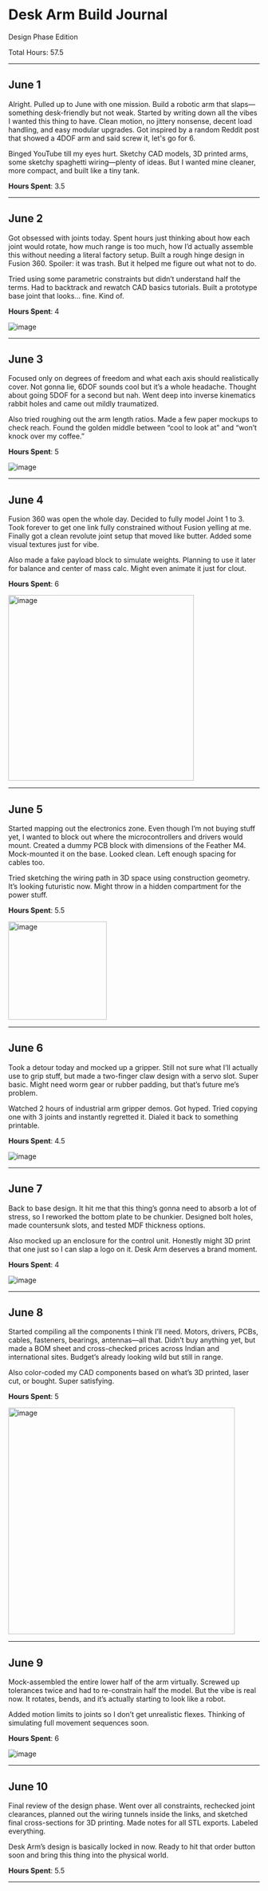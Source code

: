 # Desk Arm Build Journal  
Design Phase Edition

Total Hours: 57.5

---

## June 1

Alright. Pulled up to June with one mission. Build a robotic arm that slaps—something desk-friendly but not weak. Started by writing down all the vibes I wanted this thing to have. Clean motion, no jittery nonsense, decent load handling, and easy modular upgrades. Got inspired by a random Reddit post that showed a 4DOF arm and said screw it, let's go for 6.

Binged YouTube till my eyes hurt. Sketchy CAD models, 3D printed arms, some sketchy spaghetti wiring—plenty of ideas. But I wanted mine cleaner, more compact, and built like a tiny tank.

**Hours Spent**: 3.5

---

## June 2

Got obsessed with joints today. Spent hours just thinking about how each joint would rotate, how much range is too much, how I’d actually assemble this without needing a literal factory setup. Built a rough hinge design in Fusion 360. Spoiler: it was trash. But it helped me figure out what not to do.

Tried using some parametric constraints but didn’t understand half the terms. Had to backtrack and rewatch CAD basics tutorials. Built a prototype base joint that looks... fine. Kind of.

**Hours Spent**: 4

![image](https://github.com/user-attachments/assets/c06c35bc-acca-4b25-95fd-63a75ca09c80)


---

## June 3

Focused only on degrees of freedom and what each axis should realistically cover. Not gonna lie, 6DOF sounds cool but it’s a whole headache. Thought about going 5DOF for a second but nah. Went deep into inverse kinematics rabbit holes and came out mildly traumatized.

Also tried roughing out the arm length ratios. Made a few paper mockups to check reach. Found the golden middle between “cool to look at” and “won’t knock over my coffee.”

**Hours Spent**: 5

![image](https://github.com/user-attachments/assets/a18f1d0c-456b-476b-aeac-52fa145b9339)



---

## June 4

Fusion 360 was open the whole day. Decided to fully model Joint 1 to 3. Took forever to get one link fully constrained without Fusion yelling at me. Finally got a clean revolute joint setup that moved like butter. Added some visual textures just for vibe. 

Also made a fake payload block to simulate weights. Planning to use it later for balance and center of mass calc. Might even animate it just for clout.

**Hours Spent**: 6

<img width="372" alt="image" src="https://github.com/user-attachments/assets/388d295a-ada2-45ce-8cbe-6e28ef5920eb" />


---

## June 5

Started mapping out the electronics zone. Even though I’m not buying stuff yet, I wanted to block out where the microcontrollers and drivers would mount. Created a dummy PCB block with dimensions of the Feather M4. Mock-mounted it on the base. Looked clean. Left enough spacing for cables too.

Tried sketching the wiring path in 3D space using construction geometry. It’s looking futuristic now. Might throw in a hidden compartment for the power stuff.

**Hours Spent**: 5.5

<img width="197" alt="image" src="https://github.com/user-attachments/assets/21380388-6928-4066-9931-57a9dda4ce94" />



---

## June 6

Took a detour today and mocked up a gripper. Still not sure what I’ll actually use to grip stuff, but made a two-finger claw design with a servo slot. Super basic. Might need worm gear or rubber padding, but that’s future me’s problem.

Watched 2 hours of industrial arm gripper demos. Got hyped. Tried copying one with 3 joints and instantly regretted it. Dialed it back to something printable.

**Hours Spent**: 4.5

![image](https://github.com/user-attachments/assets/a9d968e7-87a9-4501-b70a-f2fa2e19ad1a)


---

## June 7

Back to base design. It hit me that this thing’s gonna need to absorb a lot of stress, so I reworked the bottom plate to be chunkier. Designed bolt holes, made countersunk slots, and tested MDF thickness options.

Also mocked up an enclosure for the control unit. Honestly might 3D print that one just so I can slap a logo on it. Desk Arm deserves a brand moment.

**Hours Spent**: 4

![image](https://github.com/user-attachments/assets/7822d40f-0dfe-4906-b1d6-0b8cd85a3b7a)


---

## June 8

Started compiling all the components I think I’ll need. Motors, drivers, PCBs, cables, fasteners, bearings, antennas—all that. Didn’t buy anything yet, but made a BOM sheet and cross-checked prices across Indian and international sites. Budget’s already looking wild but still in range.

Also color-coded my CAD components based on what’s 3D printed, laser cut, or bought. Super satisfying.

**Hours Spent**: 5

<img width="454" alt="image" src="https://github.com/user-attachments/assets/f11da48e-2923-4148-9080-50ec8335ecbb" />


---

## June 9

Mock-assembled the entire lower half of the arm virtually. Screwed up tolerances twice and had to re-constrain half the model. But the vibe is real now. It rotates, bends, and it’s actually starting to look like a robot.

Added motion limits to joints so I don’t get unrealistic flexes. Thinking of simulating full movement sequences soon.

**Hours Spent**: 6

![image](https://github.com/user-attachments/assets/9566b0d1-dc71-4823-95c1-20fd7dfc7978)


---

## June 10

Final review of the design phase. Went over all constraints, rechecked joint clearances, planned out the wiring tunnels inside the links, and sketched final cross-sections for 3D printing. Made notes for all STL exports. Labeled everything.

Desk Arm’s design is basically locked in now. Ready to hit that order button soon and bring this thing into the physical world.

**Hours Spent**: 5.5



---

